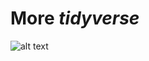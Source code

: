 # More *tidyverse* 


![alt text](https://raw.githubusercontent.com/username/projectname/branch/path/to/img.png)